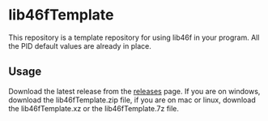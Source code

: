 # lib46fTemplate

This repository is a template repository for using lib46f in your program. All the PID default values are already in place. 

## Usage

Download the latest release from the [releases](https://github.com/CWood-sdf/lib46fTemplate/releases) page. If you are on windows, download the lib46fTemplate.zip file, if you are on mac or linux, download the lib46fTemplate.xz or the lib46fTemplate.7z file. 